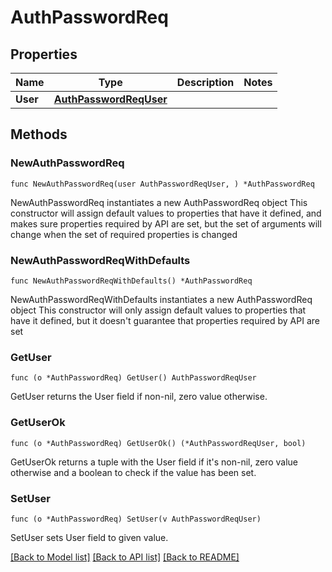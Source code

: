 # AuthPasswordReq

## Properties

Name | Type | Description | Notes
------------ | ------------- | ------------- | -------------
**User** | [**AuthPasswordReqUser**](AuthPasswordReqUser.md) |  | 

## Methods

### NewAuthPasswordReq

`func NewAuthPasswordReq(user AuthPasswordReqUser, ) *AuthPasswordReq`

NewAuthPasswordReq instantiates a new AuthPasswordReq object
This constructor will assign default values to properties that have it defined,
and makes sure properties required by API are set, but the set of arguments
will change when the set of required properties is changed

### NewAuthPasswordReqWithDefaults

`func NewAuthPasswordReqWithDefaults() *AuthPasswordReq`

NewAuthPasswordReqWithDefaults instantiates a new AuthPasswordReq object
This constructor will only assign default values to properties that have it defined,
but it doesn't guarantee that properties required by API are set

### GetUser

`func (o *AuthPasswordReq) GetUser() AuthPasswordReqUser`

GetUser returns the User field if non-nil, zero value otherwise.

### GetUserOk

`func (o *AuthPasswordReq) GetUserOk() (*AuthPasswordReqUser, bool)`

GetUserOk returns a tuple with the User field if it's non-nil, zero value otherwise
and a boolean to check if the value has been set.

### SetUser

`func (o *AuthPasswordReq) SetUser(v AuthPasswordReqUser)`

SetUser sets User field to given value.



[[Back to Model list]](../README.md#documentation-for-models) [[Back to API list]](../README.md#documentation-for-api-endpoints) [[Back to README]](../README.md)


